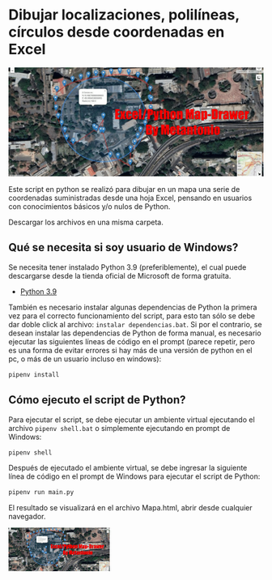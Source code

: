 # Dibujar localizaciones, polilíneas, círculos desde coordenadas en Excel
<!-- Sección portada del repositorio -->
<a href="#">
    <img src="./portadagif.gif" />
</a>

Este script en python se realizó para dibujar en un mapa una serie de coordenadas suministradas desde una hoja Excel, pensando en usuarios con conocimientos básicos y/o nulos de Python. 

Descargar los archivos en una misma carpeta.

## Qué se necesita si soy usuario de Windows?

Se necesita tener instalado Python 3.9 (preferiblemente), el cual puede descargarse desde la tienda oficial de Microsoft de forma gratuita.

- [Python 3.9](https://www.microsoft.com/store/productId/9P7QFQMJRFP7)


También es necesario instalar algunas dependencias de Python la primera vez para el correcto funcionamiento del script, para esto tan sólo se debe dar doble click al archivo: `instalar dependencias.bat`. Si por el contrario, se desean instalar las dependencias de Python de forma manual, es necesario ejecutar las siguientes líneas de código en el prompt (parece repetir, pero es una forma de evitar errores si hay más de una versión de python en el pc, o más de un usuario incluso en windows):

```sh
pipenv install
```

## Cómo ejecuto el script de Python?

Para ejecutar el script, se debe ejecutar un ambiente virtual ejecutando el archivo `pipenv shell.bat` o simplemente ejecutando en prompt de Windows: 

```sh
pipenv shell
```

Después de ejecutado el ambiente virtual, se debe ingresar la siguiente línea de código en el prompt de Windows para ejecutar el script de Python:

```sh
pipenv run main.py
```

El resultado se visualizará en el archivo Mapa.html, abrir desde cualquier navegador.

<!-- Sección portada del repositorio -->
<a href="#">
    <img src="./portada2.gif" />
</a>